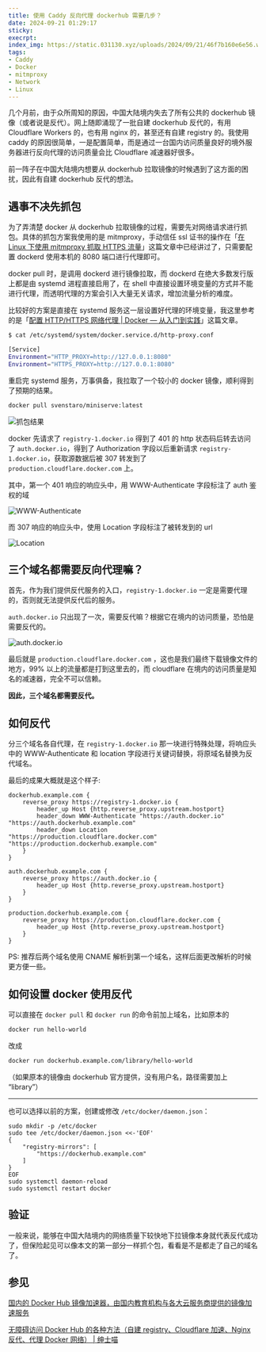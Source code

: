 ```yaml
---
title: 使用 Caddy 反向代理 dockerhub 需要几步？
date: 2024-09-21 01:29:17
sticky:
execrpt:
index_img: https://static.031130.xyz/uploads/2024/09/21/46f7b160e6e56.webp
tags:
- Caddy
- Docker
- mitmproxy
- Network
- Linux
---
```


几个月前，由于众所周知的原因，中国大陆境内失去了所有公共的 dockerhub 镜像（或者说是反代）。网上随即涌现了一批自建 dockerhub 反代的，有用 Cloudflare Workers 的，也有用 nginx 的，甚至还有自建 registry 的。我使用 caddy 的原因很简单，一是配置简单，而是通过一台国内访问质量良好的境外服务器进行反向代理的访问质量会比 Cloudflare 减速器好很多。

前一阵子在中国大陆境内想要从 dockerhub 拉取镜像的时候遇到了这方面的困扰，因此有自建 dockerhub 反代的想法。

## 遇事不决先抓包

为了弄清楚 docker 从 dockerhub 拉取镜像的过程，需要先对网络请求进行抓包。具体的抓包方案我使用的是 mitmproxy，手动信任 ssl 证书的操作在「[在 Linux 下使用 mitmproxy 抓取 HTTPS 流量](/2024/02/29/capture-https-traffic-on-linux-with-mitmproxy/)」这篇文章中已经讲过了，只需要配置 dockerd 使用本机的 8080 端口进行代理即可。

docker pull 时，是调用 dockerd 进行镜像拉取，而 dockerd 在绝大多数发行版上都是由 systemd 进程直接启用了，在 shell 中直接设置环境变量的方式并不能进行代理，而透明代理的方案会引入大量无关请求，增加流量分析的难度。

比较好的方案是直接在 systemd 服务这一层设置好代理的环境变量，我这里参考的是「[配置 HTTP/HTTPS 网络代理 | Docker — 从入门到实践](https://yeasy.gitbook.io/docker_practice/advanced_network/http_https_proxy)」这篇文章。

```bash
$ cat /etc/systemd/system/docker.service.d/http-proxy.conf 

[Service]
Environment="HTTP_PROXY=http://127.0.0.1:8080"
Environment="HTTPS_PROXY=http://127.0.0.1:8080"
```

重启完 systemd 服务，万事俱备，我拉取了一个较小的 docker 镜像，顺利得到了预期的结果。

```bash
docker pull svenstaro/miniserve:latest
```

![抓包结果](https://static.031130.xyz/uploads/2024/09/21/acbee0959be78.webp)

docker 先请求了 `registry-1.docker.io` 得到了 401 的 http 状态码后转去访问了 `auth.docker.io`，得到了 Authorization 字段以后重新请求 `registry-1.docker.io`，获取源数据后被 307 转发到了 `production.cloudflare.docker.com` 上。

其中，第一个 401 响应的响应头中，用 WWW-Authenticate 字段标注了 auth 鉴权的域

![WWW-Authenticate](https://static.031130.xyz/uploads/2024/09/21/e905c55e76a25.webp)

而 307 响应的响应头中，使用 Location 字段标注了被转发到的 url

![Location](https://static.031130.xyz/uploads/2024/09/21/6a2e0bf6a8284.webp)

## 三个域名都需要反向代理嘛？

首先，作为我们提供反代服务的入口，`registry-1.docker.io` 一定是需要代理的，否则就无法提供反代后的服务。

`auth.docker.io` 只出现了一次，需要反代嘛？根据它在境内的访问质量，恐怕是需要反代的。

![auth.docker.io](https://static.031130.xyz/uploads/2024/09/21/4a70c8cac6a4c.webp)

最后就是 `production.cloudflare.docker.com` ，这也是我们最终下载镜像文件的地方，99% 以上的流量都是打到这里去的，而 cloudflare 在境内的访问质量是知名的减速器，完全不可以信赖。

**因此，三个域名都需要反代。**

## 如何反代

分三个域名各自代理，在 `registry-1.docker.io` 那一块进行特殊处理，将响应头中的 WWW-Authenticate 和 location 字段进行关键词替换，将原域名替换为反代域名。

最后的成果大概就是这个样子:

```caddyfile
dockerhub.example.com {
	reverse_proxy https://registry-1.docker.io {
		header_up Host {http.reverse_proxy.upstream.hostport}
		header_down WWW-Authenticate "https://auth.docker.io" "https://auth.dockerhub.example.com"
		header_down Location "https://production.cloudflare.docker.com" "https://production.dockerhub.example.com"
	}
}

auth.dockerhub.example.com {
	reverse_proxy https://auth.docker.io {
		header_up Host {http.reverse_proxy.upstream.hostport}
	}
}

production.dockerhub.example.com {
	reverse_proxy https://production.cloudflare.docker.com {
		header_up Host {http.reverse_proxy.upstream.hostport}
	}
}
```

PS: 推荐后两个域名使用 CNAME 解析到第一个域名，这样后面更改解析的时候更方便一些。

## 如何设置 docker 使用反代

可以直接在 `docker pull` 和 `docker run` 的命令前加上域名，比如原本的

```bash
docker run hello-world
```

改成

```bash
docker run dockerhub.example.com/library/hello-world
```

（如果原本的镜像由 dockerhub 官方提供，没有用户名，路径需要加上 “library”）

***

也可以选择以前的方案，创建或修改 `/etc/docker/daemon.json`：

```
sudo mkdir -p /etc/docker
sudo tee /etc/docker/daemon.json <<-'EOF'
{
    "registry-mirrors": [
        "https://dockerhub.example.com"
    ]
}
EOF
sudo systemctl daemon-reload
sudo systemctl restart docker
```

## 验证

一般来说，能够在中国大陆境内的网络质量下较快地下拉镜像本身就代表反代成功了，但保险起见可以像本文的第一部分一样抓个包，看看是不是都走了自己的域名了。

## 参见

[国内的 Docker Hub 镜像加速器，由国内教育机构与各大云服务商提供的镜像加速服务](https://gist.github.com/y0ngb1n/7e8f16af3242c7815e7ca2f0833d3ea6)

[无障碍访问 Docker Hub 的各种方法（自建 registry、Cloudflare 加速、Nginx 反代、代理 Docker 网络） | 绅士喵](https://blog.hentioe.dev/posts/unhindered-accesss-dockerhub.html)
